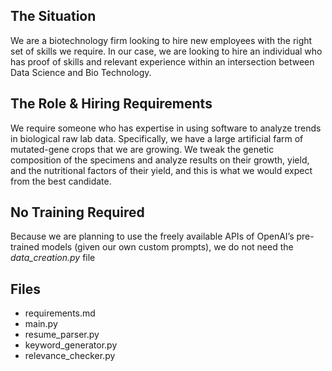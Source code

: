 ## The Situation

We are a biotechnology firm looking to hire new employees with the right set of skills we require. In our case, we are looking to hire an individual who has proof of skills and relevant experience within an intersection between Data Science and Bio Technology.

## The Role & Hiring Requirements

We require someone who has expertise in using software to analyze trends in biological raw lab data. Specifically, we have a large artificial farm of mutated-gene crops that we are growing. We tweak the genetic composition of the specimens and analyze results on their growth, yield, and the nutritional factors of their yield, and this is what we would expect from the best candidate.

## No Training Required

Because we are planning to use the freely available APIs of OpenAI’s pre-trained models (given our own custom prompts), we do not need the *data_creation.py* file

## Files

- requirements.md
- main.py
- resume_parser.py
- keyword_generator.py
- relevance_checker.py
